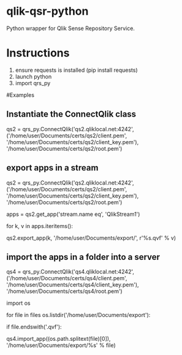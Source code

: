 # qlik-qsr-python
Python wrapper for Qlik Sense Repository Service.

# Instructions
1. ensure requests is installed (pip install requests)
2. launch python
3. import qrs_py

#Examples

## Instantiate the ConnectQlik class

qs2 = qrs_py.ConnectQlik('qs2.qliklocal.net:4242', ('/home/user/Documents/certs/qs2/client.pem', '/home/user/Documents/certs/qs2/client_key.pem'), '/home/user/Documents/certs/qs2/root.pem')

## export apps in a stream

qs2 = qrs_py.ConnectQlik('qs2.qliklocal.net:4242', ('/home/user/Documents/certs/qs2/client.pem', '/home/user/Documents/certs/qs2/client_key.pem'), '/home/user/Documents/certs/qs2/root.pem')

apps = qs2.get_app('stream.name eq', 'QlikStream1')

for k, v in apps.iteritems():

  qs2.export_app(k, '/home/user/Documents/export/', r'%s.qvf' % v)
  

## import the apps in a folder into a server

qs4 = qrs_py.ConnectQlik('qs4.qliklocal.net:4242', ('/home/user/Documents/certs/qs4/client.pem', '/home/user/Documents/certs/qs4/client_key.pem'), '/home/user/Documents/certs/qs4/root.pem')

import os

for file in files os.listdir('/home/user/Documents/export'):

  if file.endswith('.qvf'):

   qs4.import_app((os.path.splitext(file)[0]), '/home/user/Documents/export/%s' % file)


